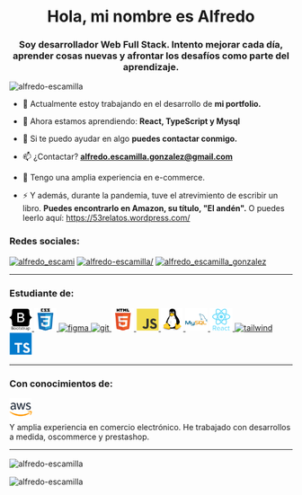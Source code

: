 <h1 align="center">Hola, mi nombre es Alfredo</h1>
<h3 align="center">Soy desarrollador Web Full Stack. Intento mejorar cada día, aprender cosas nuevas y afrontar los desafíos como parte del aprendizaje. </h3>

<p align="left"> <img src="https://komarev.com/ghpvc/?username=alfredo-escamilla&label=Profile%20views&color=0e75b6&style=flat" alt="alfredo-escamilla" /> </p>

- 🔭 Actualmente estoy trabajando en el desarrollo de **mi portfolio.**

- 🌱 Ahora estamos aprendiendo: **React, TypeScript y Mysql**

- 💬 Si te puedo ayudar en algo **puedes contactar conmigo.**

- 📫 ¿Contactar? **alfredo.escamilla.gonzalez@gmail.com**

- 📄 Tengo una amplia experiencia en e-commerce. 

- ⚡ Y además, durante la pandemia, tuve el atrevimiento de escribir un libro. **Puedes encontrarlo en Amazon, su título, "El andén".** O puedes leerlo aquí: https://53relatos.wordpress.com/ 

<h3 align="left">Redes sociales:</h3>
<p align="left">
<a href="https://twitter.com/alfredo_escami" target="blank"><img align="center" src="https://raw.githubusercontent.com/rahuldkjain/github-profile-readme-generator/master/src/images/icons/Social/twitter.svg" alt="alfredo_escami" height="30" width="40" /></a>
<a href="https://linkedin.com/in/alfredo-escamilla/" target="blank"><img align="center" src="https://raw.githubusercontent.com/rahuldkjain/github-profile-readme-generator/master/src/images/icons/Social/linked-in-alt.svg" alt="alfredo-escamilla/" height="30" width="40" /></a>
<a href="https://instagram.com/alfredo_escamilla_gonzalez" target="blank"><img align="center" src="https://raw.githubusercontent.com/rahuldkjain/github-profile-readme-generator/master/src/images/icons/Social/instagram.svg" alt="alfredo_escamilla_gonzalez" height="30" width="40" /></a>
</p>
<hr>
<h3 align="left">Estudiante de:</h3>
<p align="left">  <a href="https://getbootstrap.com" target="_blank" rel="noreferrer"> <img src="https://raw.githubusercontent.com/devicons/devicon/master/icons/bootstrap/bootstrap-plain-wordmark.svg" alt="bootstrap" width="40" height="40"/> </a> <a href="https://www.w3schools.com/css/" target="_blank" rel="noreferrer"> <img src="https://raw.githubusercontent.com/devicons/devicon/master/icons/css3/css3-original-wordmark.svg" alt="css3" width="40" height="40"/> </a> <a href="https://www.figma.com/" target="_blank" rel="noreferrer"> <img src="https://www.vectorlogo.zone/logos/figma/figma-icon.svg" alt="figma" width="40" height="40"/> </a> <a href="https://git-scm.com/" target="_blank" rel="noreferrer"> <img src="https://www.vectorlogo.zone/logos/git-scm/git-scm-icon.svg" alt="git" width="40" height="40"/> </a> <a href="https://www.w3.org/html/" target="_blank" rel="noreferrer"> <img src="https://raw.githubusercontent.com/devicons/devicon/master/icons/html5/html5-original-wordmark.svg" alt="html5" width="40" height="40"/> </a> <a href="https://developer.mozilla.org/en-US/docs/Web/JavaScript" target="_blank" rel="noreferrer"> <img src="https://raw.githubusercontent.com/devicons/devicon/master/icons/javascript/javascript-original.svg" alt="javascript" width="40" height="40"/> </a> <a href="https://www.linux.org/" target="_blank" rel="noreferrer"> <img src="https://raw.githubusercontent.com/devicons/devicon/master/icons/linux/linux-original.svg" alt="linux" width="40" height="40"/> </a> <a href="https://www.mysql.com/" target="_blank" rel="noreferrer"> <img src="https://raw.githubusercontent.com/devicons/devicon/master/icons/mysql/mysql-original-wordmark.svg" alt="mysql" width="40" height="40"/> </a> <a href="https://reactjs.org/" target="_blank" rel="noreferrer"> <img src="https://raw.githubusercontent.com/devicons/devicon/master/icons/react/react-original-wordmark.svg" alt="react" width="40" height="40"/> </a> <a href="https://tailwindcss.com/" target="_blank" rel="noreferrer"> <img src="https://www.vectorlogo.zone/logos/tailwindcss/tailwindcss-icon.svg" alt="tailwind" width="40" height="40"/> </a> <a href="https://www.typescriptlang.org/" target="_blank" rel="noreferrer"> <img src="https://raw.githubusercontent.com/devicons/devicon/master/icons/typescript/typescript-original.svg" alt="typescript" width="40" height="40"/> </a> </p>
<hr>

<h3 align="left">Con conocimientos de:</h3>
<a href="https://aws.amazon.com" target="_blank" rel="noreferrer"> <img src="https://raw.githubusercontent.com/devicons/devicon/master/icons/amazonwebservices/amazonwebservices-original-wordmark.svg" alt="aws" width="40" height="40"/> </a><br>
Y amplia experiencia en comercio electrónico. He trabajado con desarrollos a medida, oscommerce y prestashop.
<hr>

<p><img align="center" src="https://github-readme-stats.vercel.app/api/top-langs?username=alfredo-escamilla&show_icons=true&locale=en&layout=compact" alt="alfredo-escamilla" /></p>

<p><img align="center" src="https://github-readme-streak-stats.herokuapp.com/?user=alfredo-escamilla&" alt="alfredo-escamilla" /></p>
